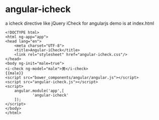 # angular-icheck
a icheck directive like jQuery iCheck for angularjs
demo is at index.html

```
<!DOCTYPE html>
<html ng-app="app">
<head lang="en">
    <meta charset="UTF-8">
    <title>Angular-iCheck</title>
    <link rel="stylesheet" href="angular-icheck.css"/>
</head>
<body ng-init="male=true">
<i-check ng-model="male">男</i-check>
{{male}}
<script src="bower_components/angular/angular.js"></script>
<script src="angular-icheck.js"></script>
<script>
    angular.module('app',[
            'angular-icheck'
    ]);
</script>
</body>
</html>
```
